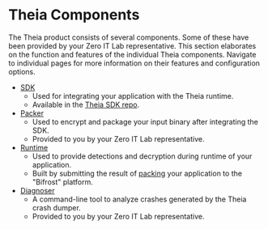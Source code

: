 # Theia Components

The Theia product consists of several components. Some of these have been provided by your Zero IT Lab representative. This section elaborates on the function and features of the individual Theia components. Navigate to individual pages for more information on their features and configuration options.

- [SDK](./sdk.md)
  - Used for integrating your application with the Theia runtime.
  - Available in the [Theia SDK repo](https://gitlab.com/zeroitlab/theia-sdk).
- [Packer](./packer.md)
  - Used to encrypt and package your input binary after integrating the SDK.
  - Provided to you by your Zero IT Lab representative.
- [Runtime](./runtime.md)
  - Used to provide detections and decryption during runtime of your application.
  - Built by submitting the result of [packing](./packer.md) your application to the "Bifrost" platform.
- [Diagnoser](./diagnoser.md)
  - A command-line tool to analyze crashes generated by the Theia crash dumper.
  - Provided to you by your Zero IT Lab representative.
